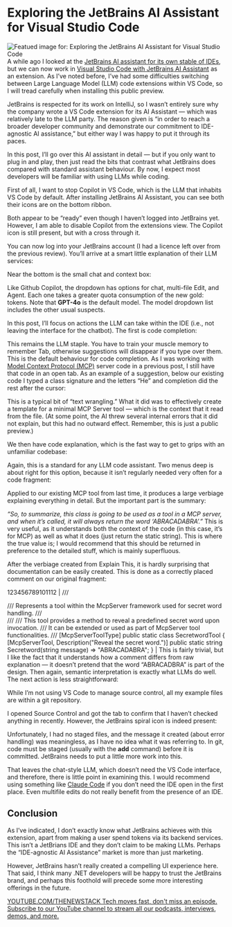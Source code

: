 # Exploring the JetBrains AI Assistant for Visual Studio Code
![Featued image for: Exploring the JetBrains AI Assistant for Visual Studio Code](https://cdn.thenewstack.io/media/2025/05/14b2239b-alex-shuper-8-zt2ne-vnk-unsplashb-1024x576.jpg)
A while ago I looked at the [JetBrains AI assistant for its own stable of IDEs](https://thenewstack.io/ai-and-ides-walking-through-how-jetbrains-is-approaching-ai/), but we can now work in [Visual Studio Code with JetBrains AI Assistant](https://www.jetbrains.com/aia-vscode/) as an extension. As I’ve noted before, I’ve had some difficulties switching between Large Language Model (LLM) code extensions within VS Code, so I will tread carefully when installing this public preview.

JetBrains is respected for its work on IntelliJ, so I wasn’t entirely sure why the company wrote a VS Code extension for its AI Assistant — which was relatively late to the LLM party. The reason given is “in order to reach a broader developer community and demonstrate our commitment to IDE-agnostic AI assistance,” but either way I was happy to put it through its paces.

In this post, I’ll go over this AI assistant in detail — but if you only want to plug in and play, then just read the bits that contrast what JetBrains does compared with standard assistant behaviour. By now, I expect most developers will be familiar with using LLMs while coding.

First of all, I want to stop Copilot in VS Code, which is the LLM that inhabits VS Code by default. After installing JetBrains AI Assistant, you can see both their icons are on the bottom ribbon.

Both appear to be “ready” even though I haven’t logged into JetBrains yet. However, I am able to disable Copilot from the extensions view. The Copilot icon is still present, but with a cross through it.

You can now log into your JetBrains account (I had a licence left over from the previous review). You’ll arrive at a smart little explanation of their LLM services:

Near the bottom is the small chat and context box:

Like Github Copilot, the dropdown has options for chat, multi-file Edit, and Agent. Each one takes a greater quota consumption of the new gold: tokens. Note that **GPT-4o** is the default model. The model dropdown list includes the other usual suspects.

In this post, I’ll focus on actions the LLM can take within the IDE (i.e., not leaving the interface for the chatbot). The first is code completion:

This remains the LLM staple. You have to train your muscle memory to remember Tab, otherwise suggestions will disappear if you type over them. This is the default behaviour for code completion. As I was working with [Model Context Protocol (MCP)](https://thenewstack.io/tutorial-set-up-an-mcp-server-with-net-and-github-copilot/) server code in a previous post, I still have that code in an open tab. As an example of a suggestion, below our existing code I typed a class signature and the letters “He” and completion did the rest after the cursor:

This is a typical bit of “text wrangling.” What it did was to effectively create a template for a minimal MCP Server tool — which is the context that it read from the file. (At some point, the AI threw several internal errors that it did not explain, but this had no outward effect. Remember, this is just a public preview.)

We then have code explanation, which is the fast way to get to grips with an unfamiliar codebase:

Again, this is a standard for any LLM code assistant. Two menus deep is about right for this option, because it isn’t regularly needed very often for a code fragment:

Applied to our existing MCP tool from last time, it produces a large verbiage explaining everything in detail. But the important part is the summary:

*“So, to summarize, this class is going to be used as a tool in a MCP server, and when it’s called, it will always return the word ‘ABRACADABRA’.”*
This is very useful, as it understands both the context of the code (in this case, it’s for MCP) as well as what it does (just return the static string). This is where the true value is; I would recommend that this should be returned in preference to the detailed stuff, which is mainly superfluous.

After the verbiage created from Explain This, it is hardly surprising that documentation can be easily created. This is done as a correctly placed comment on our original fragment:

123456789101112 |
/// <summary> /// Represents a tool within the McpServer framework used for secret word handling. /// </summary> /// <remarks> /// This tool provides a method to reveal a predefined secret word upon invocation. /// It can be extended or used as part of McpServer tool functionalities. /// </remarks> [McpServerToolType] public static class SecretwordTool { [McpServerTool, Description("Reveal the secret word.")] public static string Secretword(string message) => "ABRACADABRA"; } |
This is fairly trivial, but I like the fact that it understands how a comment differs from raw explanation — it doesn’t pretend that the word “ABRACADBRA” is part of the design. Then again, semantic interpretation is exactly what LLMs do well.
The next action is less straightforward:

While I’m not using VS Code to manage source control, all my example files are within a git repository.

I opened Source Control and got the tab to confirm that I haven’t checked anything in recently. However, the JetBrains spiral icon is indeed present:

Unfortunately, I had no staged files, and the message it created (about error handling) was meaningless, as I have no idea what it was referring to. In git, code must be staged (usually with the **add** command) before it is committed. JetBrains needs to put a little more work into this.

That leaves the chat-style LLM, which doesn’t need the VS Code interface, and therefore, there is little point in examining this. I would recommend using something like [Claude Code](https://thenewstack.io/claude-code-and-the-art-of-test-driven-development/) if you don’t need the IDE open in the first place. Even multifile edits do not really benefit from the presence of an IDE.

## Conclusion
As I’ve indicated, I don’t exactly know what JetBrains achieves with this extension, apart from making a user spend tokens via its backend services. This isn’t a JetBrians IDE and they don’t claim to be making LLMs. Perhaps the “IDE-agnostic AI Assistance” market is more than just marketing.

However, JetBrains hasn’t really created a compelling UI experience here. That said, I think many .NET developers will be happy to trust the JetBrains brand, and perhaps this foothold will precede some more interesting offerings in the future.

[
YOUTUBE.COM/THENEWSTACK
Tech moves fast, don't miss an episode. Subscribe to our YouTube
channel to stream all our podcasts, interviews, demos, and more.
](https://youtube.com/thenewstack?sub_confirmation=1)